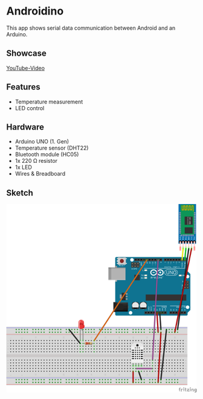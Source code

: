 # Androidino

This app shows serial data communication between Android and an Arduino. 


## Showcase

[YouTube-Video](https://www.youtube.com/watch?v=D3FFxTR4bGA "Showcase")


## Features

* Temperature measurement
* LED control


## Hardware

* Arduino UNO (1. Gen)
* Temperature sensor (DHT22)
* Bluetooth module (HC05)
* 1x 220 Ω resistor
* 1x LED
* Wires & Breadboard


## Sketch

![sketch](arduino/sketch/sketch_small.png?raw=true "Wiring")





